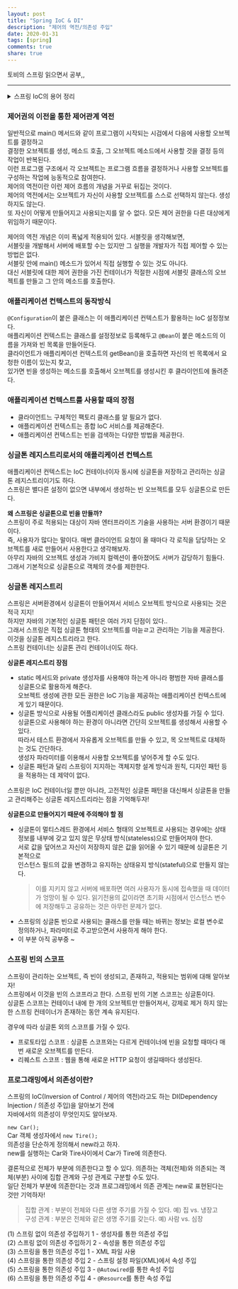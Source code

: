 ```yaml
---
layout: post
title: "Spring IoC & DI"  
description: "제어의 역전/의존성 주입"
date: 2020-01-31
tags: [spring]
comments: true
share: true
---
```


토비의 스프링 읽으면서 공부,, 

---
 
<details>  
<summary>스프링 IoC의 용어 정리</summary>  
<div markdown="1"> 
   
- 빈(bean)  
빈 또는 빈 오브젝트는 스프링이 IoC 방식으로 관리하는 오브젝트라는 뜻이다. 관리되는 오브젝트라고 부르기도 한다.    
스프링을 사용하는 애플리케이션에서 만들어지는 모든 오브젝트가 다 빈은 아니다.    
그중에서 스프링이 직접 생성과 제어를 담당하는 오브젝트만을 빈이라고 부른다.   

- 빈 팩토리(bean factory)  
스프링의 IoC를 담당하는 핵심 컨테이너를 가리킨다. 빈을 등록, 생성, 조회, 돌려주는 등의 부가적인 빈을 관리하는 기능을 담당한다.   
보통은 이 빈 팩토리를 바로 사용하지 않고 이를 확장한 애플리케이션 컨텍스트를 이용한다.   
BeanFactory라고 붙여쓰면 빈 팩토리가 구현하고 있는 가장 기본적인 인터페이스의 이름이 된다. 이 인터페이스에 getBean()과 같은 메소드가 정의되어 있다.   

- 애플리케이션 컨텍스트(application context)  
빈 팩토리를 확장한 IoC 컨테이너이다. 빈을 등록하고 관리하는 기본적인 기능은 빈 팩토리와 동일하다.   
ApplicationContext라고 적으면 애플리케이션 컨텍스트가 구현해야 하는 기본 인터페이스를 가리키는 것이다.   
ApplicationContext는 BeanFactory를 상속한다.   

- 설정정보/설정 메타정보(configuration metadata)   
스프링의 설정정보란 애플리케이션 컨텍스트 또는 빈 팩토리가 IoC를 적용하기 위해 사용하는 메타정보를 말한다.   
설정정보는 보통 IoC 컨테이너에 의해 관리되는 애플리케이션 오브젝트를 생성하고 구성할 때 사용된다.   

- 컨테이너 또는 IoC 컨테이너   
IoC 방식으로 빈을 관리한다는 의미에서 애플리케이션 컨텍스트나 빈 팩토리를 컨테이너 또는 IoC 컨테이너라고도 한다.   

- 스프링 프레임워크   
스프링 프레임워크는 IoC 컨테이너, 애플리케이션 컨텍스트를 포함해서 스프링이 제공하는 모든 기능을 통틀어 말할 때 주로 사용한다.    
그냥 스프링이라고 줄여서 말하기도 한다.          

</div>  
</details> 

### 제어권의 이전을 통한 제어관계 역전    
일반적으로 main() 메서드와 같이 프로그램이 시작되는 시검에서 다음에 사용할 오브젝트를 결정하고   
결정한 오브젝트를 생성, 메소드 호출, 그 오브젝트 메소드에서 사용할 것을 결정 등의 작업이 반복된다.    
이런 프로그램 구조에서 각 오브젝트는 프로그램 흐름을 결정하거나 사용할 오브젝트를 구성하는 작업에 능동적으로 참여한다.   
제어의 역전이란 이런 제어 흐름의 개념을 거꾸로 뒤집는 것이다.   
제어의 역전에서는 오브젝트가 자신이 사용할 오브젝트를 스스로 선택하지 않는다. 생성하지도 않는다.   
또 자신이 어떻게 만들어지고 사용되는지를 알 수 없다. 모든 제어 권한을 다른 대상에게 위임하기 때문이다.   

제어의 역전 개념은 이미 폭넓게 적용되어 있다. 서블릿을 생각해보면,   
서블릿을 개발해서 서버에 배포할 수는 있지만 그 실행을 개발자가 직접 제어할 수 있는 방법은 없다.   
서블릿 안에 main() 메소드가 있어서 직접 실행할 수 있는 것도 아니다.   
대신 서블릿에 대한 제어 권한을 가진 컨테이너가 적절한 시점에 서블릿 클래스의 오브젝트를 만들고 그 안의 메소드를 호출한다.   

### 애플리케이션 컨텍스트의 동작방식     
```@Configuration```이 붙은 클래스는 이 애플리케이션 컨텍스트가 활용하는 IoC 설정정보다.   
애플리케이션 컨텍스트는 클래스를 설정정보로 등록해두고 ```@Bean```이 붙은 메소드의 이름을 가져와 빈 목록을 만들어둔다.   
클라이언트가 애플리케이션 컨텍스트의 getBean()을 호출하면 자신의 빈 목록에서 요청한 이름이 있는지 찾고,  
있가면 빈을 생성하는 메소드를 호출해서 오브젝트를 생성시킨 후 클라이언트에 돌려준다.   

### 애플리케이션 컨텍스트를 사용할 때의 장점   
- 클라이언트느 구체적인 팩토리 클래스를 알 필요가 없다.   
- 애플리케이션 컨텍스트는 종합 IoC 서비스를 제공해준다.   
- 애플리케이션 컨텍스트는 빈을 검색하는 다양한 방법을 제공한다.   

### 싱글톤 레지스트리로서의 애플리케이션 컨텍스트    
애플리케이션 컨텍스트는 IoC 컨테이너이자 동시에 싱글톤을 저장하고 관리하는 싱글톤 레지스트리이기도 하다.   
스프링은 별다른 설정이 없으면 내부에서 생성하는 빈 오브젝트를 모두 싱글톤으로 만든다.    

**왜 스프링은 싱글톤으로 빈을 만들까?**          
스프링이 주로 적용되는 대상이 자바 엔터프라이즈 기술을 사용하는 서버 환경이기 때문이다.   
즉, 사용자가 많다는 말이다. 매번 클라이언트 요청이 올 때마다 각 로직을 담당하는 오브젝트를 새로 만들어서 사용한다고 생각해보자.   
아무리 자바의 오브젝트 생성과 가비지 컬렉션이 좋아졌어도 서버가 감당하기 힘들다.   
그래서 기본적으로 싱글톤으로 객체의 갯수를 제한한다.  

### 싱글톤 레지스트리   
스프링은 서버환경에서 싱글톤이 만들어져서 서비스 오브젝트 방식으로 사용되는 것은 적극 지지!   
하지만 자바의 기본적인 싱글톤 패턴은 여러 가지 단점이 있다..  
그래서 스프링은 직접 싱글톤 형태의 오브젝트를 마늗ㄹ고 관리하는 기능을 제공한다. 이것을 싱글톤 레지스트리라고 한다.   
스프링 컨테이너는 싱글톤 관리 컨테이너이도 하다.    

**싱글톤 레지스트리 장점**  
- static 메서드와 private 생성자를 사용해야 하는게 아니라 평범한 자바 클래스를 싱글톤으로 활용하게 해준다.     
  오브젝트 생성에 관한 모든 권한은 IoC 기능을 제공하는 애플리케이션 컨텍스트에게 있기 때문이다.   
- 싱글톤 방식으로 사용될 어플리케이션 클래스라도 public 생성자를 가질 수 있다.   
  싱글톤으로 사용해야 하는 환경이 아니라면 간단히 오브젝트를 생성해서 사용할 수 있다.     
  따라서 테스트 환경에서 자유롭게 오브젝트를 만들 수 있고, 목 오브젝트로 대체하는 것도 간단하다.    
  생성자 파라미터를 이용해서 사용할 오브젝트를 넣어주게 할 수도 있다.     
- 싱글톤 패턴과 달리 스프링이 지지하는 객체지향 설계 방식과 원칙, 디자인 패턴 등을 적용하는 데 제약이 없다.   

스프링은 IoC 컨테이너일 뿐만 아니라, 
고전적인 싱글톤 패턴을 대신해서 싱글톤을 만들고 관리해주는 싱글톤 레지스트리라는 점을 기억해두자!  

**싱글톤으로 만들어지기 때문에 주의해야 할 점**  
- 싱글톤이 멀티스레드 환경에서 서비스 형태의 오브젝트로 사용되는 경우에는 상태정보를 내부에 갖고 있지 않은 
  무상태 방식(stateless)으로 만들어져야 한다.       
  서로 값을 덮어쓰고 자신이 저장하지 않은 값을 읽어올 수 있기 때문에 싱글톤은 기본적으로   
  인스턴스 필드의 값을 변경하고 유지하는 상태유지 방식(stateful)으로 만들지 않는다.      
  > 이를 지키지 않고 서버에 배포하면 여러 사용자가 동시에 접속했을 때 데이터가 엉망이 될 수 있다. 
  > 읽기전용의 값이라면 초기화 시점에서 인스턴스 변수에 저장해두고 공유하는 것은 아무런 문제가 없다. 
- 스프링의 싱글톤 빈으로 사용되는 클래스를 만들 때는 바뀌는 정보는 로컬 변수로 정의하거나, 파라미터로 주고받으면서 사용하게 해야 한다.   
- 이 부분 아직 공부중 ~ 

### 스프링 빈의 스코프   
스프링이 관리하는 오브젝트, 즉 빈이 생성되고, 존재하고, 적용되는 범위에 대해 알아보자!   
스프링에서 이것을 빈의 스코프라고 한다. 스프링 빈의 기본 스코프는 싱글톤이다.    
싱글톤 스코프는 컨테이너 내에 한 개의 오브젝트만 만들어져서, 강제로 제거 하지 않는 한 스프링 컨테이너가 존재하는 동안 계속 유지된다.     

경우에 따라 싱글톤 외의 스코프를 가질 수 있다.   
- 프로토타입 스코프 : 싱글톤 스코프와는 다르게 컨테이너에 빈을 요청할 때마다 매번 새로운 오브젝트를 만든다.    
- 리퀘스트 스코프 : 웹을 통해 새로운 HTTP 요청이 생길때마다 생성된다.   


### 프로그래밍에서 의존성이란?   
스프링의 IoC(Inversion of Control / 제어의 역전)라고도 하는 DI(Dependency Injection / 의존성 주입)을 알아보기 전에   
자바에서의 의존성이 무엇인지도 알아보자.   

```new Car();```  
Car 객체 생성자에서 ```new Tire();```     
의존성을 단순하게 정의해서 new라고 하자.      
new를 실행하는 Car와 Tire사이에서 Car가 Tire에 의존한다.      

결론적으로 전체가 부분에 의존한다고 할 수 있다. 
의존하는 객체(전체)와 의존되는 객체(부분) 사이에 집합 관계와 구성 관계로 구분할 수도 있다.   
일단 전체가 부분에 의존한다는 것과 프로그래밍에서 의존 관계는 new로 표현된다는 것만 기억하자!
> 집합 관계 : 부분이 전체와 다른 생명 주기를 가질 수 있다. 예) 집 vs. 냉장고   
> 구성 관계 : 부분은 전체와 같은 생명 주기를 갖는다. 예) 사람 vs. 심장   

(1) 스프링 없이 의존성 주입하기 1 - 생성자를 통한 의존성 주입    
(2) 스프링 없이 의존성 주입하기 2 - 속성을 통한 의존성 주입    
(3) 스프링을 통한 의존성 주입 1 - XML 파일 사용    
(4) 스프링을 통한 의존성 주입 2 - 스프링 설정 파일(XML)에서 속성 주입    
(5) 스프링을 통한 의존성 주입 3 - ```@Autowired```를 통한 속성 주입    
(6) 스프링을 통한 의존성 주입 4 - ```@Resource```를 통한 속성 주입        


